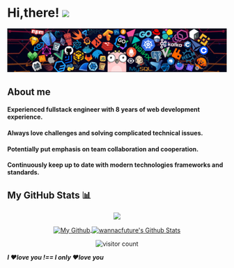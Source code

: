 # Hi,there! <img src='https://em-content.zobj.net/source/microsoft-teams/337/waving-hand_1f44b.png' width="40px"/>

![](https://github.com/wannacfuture/wannacfuture/blob/main/header.png?raw=true)

## About me

#### Experienced fullstack engineer with 8 years of web development experience.
#### Always love challenges and solving complicated technical issues.
#### Potentially put emphasis on team collaboration and cooperation.
#### Continuously keep up to date with modern technologies frameworks and standards.

## My GitHub Stats 📊
<p align="center">
	<a href="https://github.com/wannacfuture">
		<img align="center" src="https://github-profile-trophy.vercel.app/?username=mastercodercat&hide=prs" />
	</a>
</p>
<p align="center">
	<a href="https://github.com/wannacfuture">
		<img align="center" src="https://github-readme-stats.vercel.app/api/top-langs/?username=mastercodercat&theme=dracula&langs_count=8&layout=compact&card_width=260&hide=html,scss,makefile,ruby,css,less" alt="My Github" />
	</a>
	<a href="https://github.com/wannacfuture">
		<img align="center" src="https://github-readme-stats.vercel.app/api?username=wannacfuture&hide=prs&show_icons=true&count_private=true&include_all_commits=true&line_height=29&theme=dracula" alt="wannacfuture's Github Stats" />
	</a>
</p>

<p align="center">
	<img src="https://visitor-badge.glitch.me/badge?page_id=mastercodercat.mastercodercat" alt="visitor count"/>
</p>

**_I ❤️love you !== I only ❤️love you_**


